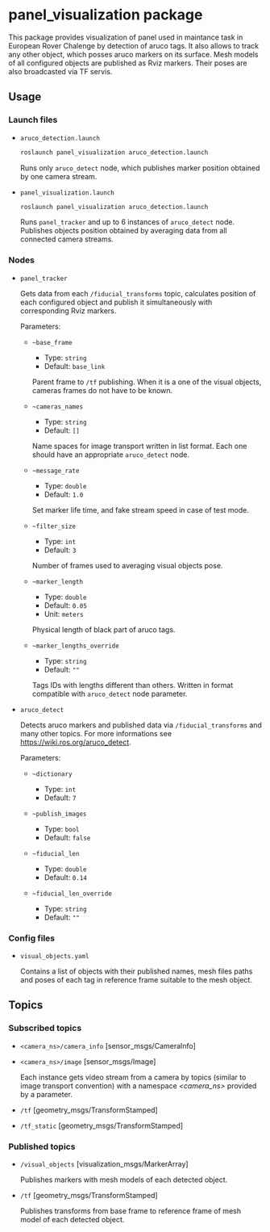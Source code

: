 # panel_visualization package

This package provides visualization of panel used in maintance task in European Rover Chalenge by detection of aruco tags. It also allows to track any other object, which posses aruco markers on its surface. Mesh models of all configured objects are published as Rviz markers. Their poses are also broadcasted via TF servis.

## Usage

### Launch files

- `aruco_detection.launch`

    ```bash
    roslaunch panel_visualization aruco_detection.launch
    ```

    Runs only `aruco_detect` node, which publishes marker position obtained by one camera stream.

- `panel_visualization.launch`

    ```bash
    roslaunch panel_visualization aruco_detection.launch
    ```

    Runs `panel_tracker` and up to 6 instances of `aruco_detect` node. Publishes objects position obtained by averaging data from all connected camera streams.

### Nodes

- `panel_tracker`

    Gets data from each `/fiducial_transforms` topic, calculates position of each configured object and publish it simultaneously with corresponding Rviz markers.

    Parameters:

  - `~base_frame`
    - Type: `string`
    - Default: `base_link`

    Parent frame to `/tf` publishing. When it is a one of the visual objects, cameras frames do not have to be known.

  - `~cameras_names`
    - Type: `string`
    - Default: `[]`

    Name spaces for image transport written in list format. Each one should have an appropriate `aruco_detect` node.

  - `~message_rate`
    - Type: `double`
    - Default: `1.0`

    Set marker life time, and fake stream speed in case of test mode.

  - `~filter_size`
    - Type: `int`
    - Default: `3`

    Number of frames used to averaging visual objects pose.

  - `~marker_length`
    - Type: `double`
    - Default: `0.05`
    - Unit: `meters`

    Physical length of black part of aruco tags.

  - `~marker_lengths_override`
    - Type: `string`
    - Default: `""`

    Tags IDs with lengths different than others. Written in format compatible with `aruco_detect` node parameter.
  
- `aruco_detect`

    Detects aruco markers and published data via `/fiducial_transforms` and many other topics. For more informations see <https://wiki.ros.org/aruco_detect>.

    Parameters:

  - `~dictionary`
    - Type: `int`
    - Default: `7`

  - `~publish_images`
    - Type: `bool`
    - Default: `false`

  - `~fiducial_len`
    - Type: `double`
    - Default: `0.14`

  - `~fiducial_len_override`
    - Type: `string`
    - Default: `""`

### Config files

- `visual_objects.yaml`

    Contains a list of objects with their published names, mesh files paths and poses of each tag in reference frame suitable to the mesh object.

## Topics

### Subscribed topics

- `<camera_ns>/camera_info` [sensor_msgs/CameraInfo]
- `<camera_ns>/image` [sensor_msgs/Image]

    Each instance gets video stream from a camera by topics (similar to image transport convention) with a namespace *<camera_ns>* provided by a parameter.

- `/tf` [geometry_msgs/TransformStamped]
- `/tf_static` [geometry_msgs/TransformStamped]

### Published topics

- `/visual_objects` [visualization_msgs/MarkerArray]

    Publishes markers with mesh models of each detected object.

- `/tf` [geometry_msgs/TransformStamped]

    Publishes transforms from base frame to reference frame of mesh model of each detected object.
